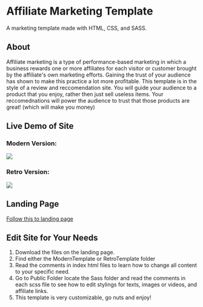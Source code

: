  # Affiliate Marketing Template
 A marketing template made with HTML, CSS, and SASS.

## About 
 Affiliate marketing is a type of performance-based marketing in which a business rewards one or more affiliates for each visitor or customer brought by the affiliate's own marketing efforts.  Gaining the trust of your audience has shown to make this practice a lot more profitable. This template is in the style of a review and reccomendation site. You will guide your audience to a product that you enjoy, rather then just sell useless items. Your reccomednations will power the audience to trust that those products are great! (which will make you money)

## Live Demo of Site
### Modern Version:
![](
        https://github.com/BradFabian/marketing-template/blob/master/public/images/websitetour.gif
      )
### Retro Version:
![](
    https://github.com/BradFabian/marketing-template/blob/master/public/images/Retrowebsitetour.gif
    )
## Landing Page 

[Follow this to landing page ](https://bradfabian.github.io/marketing-template/)


## Edit Site for Your Needs

1. Download the files on the landing page.
2. Find either the ModernTemplate or RetroTemplate folder
3. Read the  comments in index html files to learn how to change all content to your specific need.
4. Go to Public Folder locate the Sass folder and read the comments in each scss file to see how to edit stylings for texts, images or videos, and affiliate links.
5. This template is very customizable, go nuts and enjoy! 

